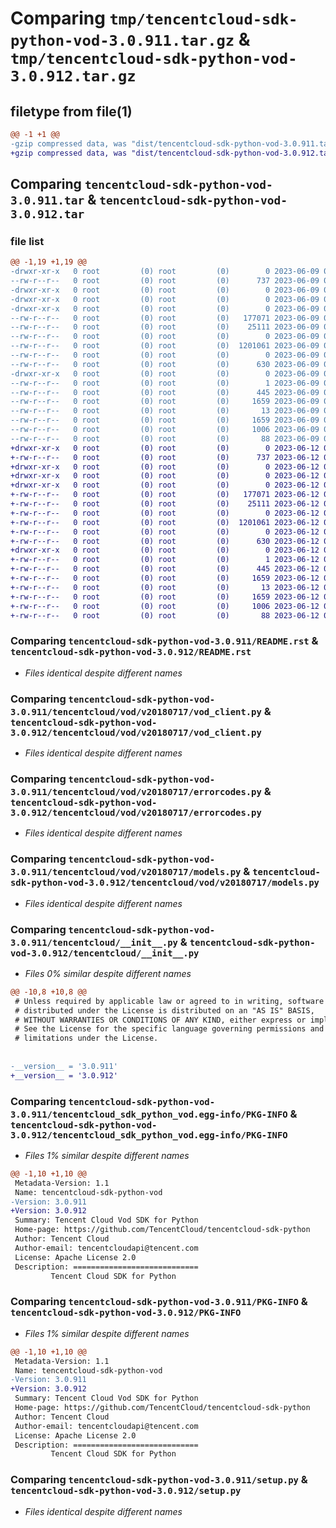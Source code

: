 # Comparing `tmp/tencentcloud-sdk-python-vod-3.0.911.tar.gz` & `tmp/tencentcloud-sdk-python-vod-3.0.912.tar.gz`

## filetype from file(1)

```diff
@@ -1 +1 @@
-gzip compressed data, was "dist/tencentcloud-sdk-python-vod-3.0.911.tar", last modified: Fri Jun  9 02:31:22 2023, max compression
+gzip compressed data, was "dist/tencentcloud-sdk-python-vod-3.0.912.tar", last modified: Mon Jun 12 03:16:04 2023, max compression
```

## Comparing `tencentcloud-sdk-python-vod-3.0.911.tar` & `tencentcloud-sdk-python-vod-3.0.912.tar`

### file list

```diff
@@ -1,19 +1,19 @@
-drwxr-xr-x   0 root         (0) root         (0)        0 2023-06-09 02:31:22.000000 tencentcloud-sdk-python-vod-3.0.911/
--rw-r--r--   0 root         (0) root         (0)      737 2023-06-09 02:31:22.000000 tencentcloud-sdk-python-vod-3.0.911/README.rst
-drwxr-xr-x   0 root         (0) root         (0)        0 2023-06-09 02:31:22.000000 tencentcloud-sdk-python-vod-3.0.911/tencentcloud/
-drwxr-xr-x   0 root         (0) root         (0)        0 2023-06-09 02:31:22.000000 tencentcloud-sdk-python-vod-3.0.911/tencentcloud/vod/
-drwxr-xr-x   0 root         (0) root         (0)        0 2023-06-09 02:31:22.000000 tencentcloud-sdk-python-vod-3.0.911/tencentcloud/vod/v20180717/
--rw-r--r--   0 root         (0) root         (0)   177071 2023-06-09 02:31:22.000000 tencentcloud-sdk-python-vod-3.0.911/tencentcloud/vod/v20180717/vod_client.py
--rw-r--r--   0 root         (0) root         (0)    25111 2023-06-09 02:31:22.000000 tencentcloud-sdk-python-vod-3.0.911/tencentcloud/vod/v20180717/errorcodes.py
--rw-r--r--   0 root         (0) root         (0)        0 2023-06-09 02:31:22.000000 tencentcloud-sdk-python-vod-3.0.911/tencentcloud/vod/v20180717/__init__.py
--rw-r--r--   0 root         (0) root         (0)  1201061 2023-06-09 02:31:22.000000 tencentcloud-sdk-python-vod-3.0.911/tencentcloud/vod/v20180717/models.py
--rw-r--r--   0 root         (0) root         (0)        0 2023-06-09 02:31:22.000000 tencentcloud-sdk-python-vod-3.0.911/tencentcloud/vod/__init__.py
--rw-r--r--   0 root         (0) root         (0)      630 2023-06-09 02:31:22.000000 tencentcloud-sdk-python-vod-3.0.911/tencentcloud/__init__.py
-drwxr-xr-x   0 root         (0) root         (0)        0 2023-06-09 02:31:22.000000 tencentcloud-sdk-python-vod-3.0.911/tencentcloud_sdk_python_vod.egg-info/
--rw-r--r--   0 root         (0) root         (0)        1 2023-06-09 02:31:22.000000 tencentcloud-sdk-python-vod-3.0.911/tencentcloud_sdk_python_vod.egg-info/dependency_links.txt
--rw-r--r--   0 root         (0) root         (0)      445 2023-06-09 02:31:22.000000 tencentcloud-sdk-python-vod-3.0.911/tencentcloud_sdk_python_vod.egg-info/SOURCES.txt
--rw-r--r--   0 root         (0) root         (0)     1659 2023-06-09 02:31:22.000000 tencentcloud-sdk-python-vod-3.0.911/tencentcloud_sdk_python_vod.egg-info/PKG-INFO
--rw-r--r--   0 root         (0) root         (0)       13 2023-06-09 02:31:22.000000 tencentcloud-sdk-python-vod-3.0.911/tencentcloud_sdk_python_vod.egg-info/top_level.txt
--rw-r--r--   0 root         (0) root         (0)     1659 2023-06-09 02:31:22.000000 tencentcloud-sdk-python-vod-3.0.911/PKG-INFO
--rw-r--r--   0 root         (0) root         (0)     1006 2023-06-09 02:31:22.000000 tencentcloud-sdk-python-vod-3.0.911/setup.py
--rw-r--r--   0 root         (0) root         (0)       88 2023-06-09 02:31:22.000000 tencentcloud-sdk-python-vod-3.0.911/setup.cfg
+drwxr-xr-x   0 root         (0) root         (0)        0 2023-06-12 03:16:04.000000 tencentcloud-sdk-python-vod-3.0.912/
+-rw-r--r--   0 root         (0) root         (0)      737 2023-06-12 03:16:03.000000 tencentcloud-sdk-python-vod-3.0.912/README.rst
+drwxr-xr-x   0 root         (0) root         (0)        0 2023-06-12 03:16:04.000000 tencentcloud-sdk-python-vod-3.0.912/tencentcloud/
+drwxr-xr-x   0 root         (0) root         (0)        0 2023-06-12 03:16:04.000000 tencentcloud-sdk-python-vod-3.0.912/tencentcloud/vod/
+drwxr-xr-x   0 root         (0) root         (0)        0 2023-06-12 03:16:04.000000 tencentcloud-sdk-python-vod-3.0.912/tencentcloud/vod/v20180717/
+-rw-r--r--   0 root         (0) root         (0)   177071 2023-06-12 03:16:03.000000 tencentcloud-sdk-python-vod-3.0.912/tencentcloud/vod/v20180717/vod_client.py
+-rw-r--r--   0 root         (0) root         (0)    25111 2023-06-12 03:16:04.000000 tencentcloud-sdk-python-vod-3.0.912/tencentcloud/vod/v20180717/errorcodes.py
+-rw-r--r--   0 root         (0) root         (0)        0 2023-06-12 03:16:04.000000 tencentcloud-sdk-python-vod-3.0.912/tencentcloud/vod/v20180717/__init__.py
+-rw-r--r--   0 root         (0) root         (0)  1201061 2023-06-12 03:16:04.000000 tencentcloud-sdk-python-vod-3.0.912/tencentcloud/vod/v20180717/models.py
+-rw-r--r--   0 root         (0) root         (0)        0 2023-06-12 03:16:04.000000 tencentcloud-sdk-python-vod-3.0.912/tencentcloud/vod/__init__.py
+-rw-r--r--   0 root         (0) root         (0)      630 2023-06-12 03:16:03.000000 tencentcloud-sdk-python-vod-3.0.912/tencentcloud/__init__.py
+drwxr-xr-x   0 root         (0) root         (0)        0 2023-06-12 03:16:04.000000 tencentcloud-sdk-python-vod-3.0.912/tencentcloud_sdk_python_vod.egg-info/
+-rw-r--r--   0 root         (0) root         (0)        1 2023-06-12 03:16:04.000000 tencentcloud-sdk-python-vod-3.0.912/tencentcloud_sdk_python_vod.egg-info/dependency_links.txt
+-rw-r--r--   0 root         (0) root         (0)      445 2023-06-12 03:16:04.000000 tencentcloud-sdk-python-vod-3.0.912/tencentcloud_sdk_python_vod.egg-info/SOURCES.txt
+-rw-r--r--   0 root         (0) root         (0)     1659 2023-06-12 03:16:04.000000 tencentcloud-sdk-python-vod-3.0.912/tencentcloud_sdk_python_vod.egg-info/PKG-INFO
+-rw-r--r--   0 root         (0) root         (0)       13 2023-06-12 03:16:04.000000 tencentcloud-sdk-python-vod-3.0.912/tencentcloud_sdk_python_vod.egg-info/top_level.txt
+-rw-r--r--   0 root         (0) root         (0)     1659 2023-06-12 03:16:04.000000 tencentcloud-sdk-python-vod-3.0.912/PKG-INFO
+-rw-r--r--   0 root         (0) root         (0)     1006 2023-06-12 03:16:03.000000 tencentcloud-sdk-python-vod-3.0.912/setup.py
+-rw-r--r--   0 root         (0) root         (0)       88 2023-06-12 03:16:04.000000 tencentcloud-sdk-python-vod-3.0.912/setup.cfg
```

### Comparing `tencentcloud-sdk-python-vod-3.0.911/README.rst` & `tencentcloud-sdk-python-vod-3.0.912/README.rst`

 * *Files identical despite different names*

### Comparing `tencentcloud-sdk-python-vod-3.0.911/tencentcloud/vod/v20180717/vod_client.py` & `tencentcloud-sdk-python-vod-3.0.912/tencentcloud/vod/v20180717/vod_client.py`

 * *Files identical despite different names*

### Comparing `tencentcloud-sdk-python-vod-3.0.911/tencentcloud/vod/v20180717/errorcodes.py` & `tencentcloud-sdk-python-vod-3.0.912/tencentcloud/vod/v20180717/errorcodes.py`

 * *Files identical despite different names*

### Comparing `tencentcloud-sdk-python-vod-3.0.911/tencentcloud/vod/v20180717/models.py` & `tencentcloud-sdk-python-vod-3.0.912/tencentcloud/vod/v20180717/models.py`

 * *Files identical despite different names*

### Comparing `tencentcloud-sdk-python-vod-3.0.911/tencentcloud/__init__.py` & `tencentcloud-sdk-python-vod-3.0.912/tencentcloud/__init__.py`

 * *Files 0% similar despite different names*

```diff
@@ -10,8 +10,8 @@
 # Unless required by applicable law or agreed to in writing, software
 # distributed under the License is distributed on an "AS IS" BASIS,
 # WITHOUT WARRANTIES OR CONDITIONS OF ANY KIND, either express or implied.
 # See the License for the specific language governing permissions and
 # limitations under the License.
 
 
-__version__ = '3.0.911'
+__version__ = '3.0.912'
```

### Comparing `tencentcloud-sdk-python-vod-3.0.911/tencentcloud_sdk_python_vod.egg-info/PKG-INFO` & `tencentcloud-sdk-python-vod-3.0.912/tencentcloud_sdk_python_vod.egg-info/PKG-INFO`

 * *Files 1% similar despite different names*

```diff
@@ -1,10 +1,10 @@
 Metadata-Version: 1.1
 Name: tencentcloud-sdk-python-vod
-Version: 3.0.911
+Version: 3.0.912
 Summary: Tencent Cloud Vod SDK for Python
 Home-page: https://github.com/TencentCloud/tencentcloud-sdk-python
 Author: Tencent Cloud
 Author-email: tencentcloudapi@tencent.com
 License: Apache License 2.0
 Description: ============================
         Tencent Cloud SDK for Python
```

### Comparing `tencentcloud-sdk-python-vod-3.0.911/PKG-INFO` & `tencentcloud-sdk-python-vod-3.0.912/PKG-INFO`

 * *Files 1% similar despite different names*

```diff
@@ -1,10 +1,10 @@
 Metadata-Version: 1.1
 Name: tencentcloud-sdk-python-vod
-Version: 3.0.911
+Version: 3.0.912
 Summary: Tencent Cloud Vod SDK for Python
 Home-page: https://github.com/TencentCloud/tencentcloud-sdk-python
 Author: Tencent Cloud
 Author-email: tencentcloudapi@tencent.com
 License: Apache License 2.0
 Description: ============================
         Tencent Cloud SDK for Python
```

### Comparing `tencentcloud-sdk-python-vod-3.0.911/setup.py` & `tencentcloud-sdk-python-vod-3.0.912/setup.py`

 * *Files identical despite different names*

